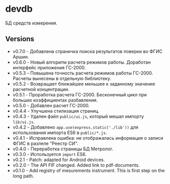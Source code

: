 # devdb

БД средств измерения.

## Versions

* v0.7.0 - Добавлена страничка поиска результатов поверки во ФГИС Аршин.
* v0.6.0 - Новый алгоритм расчета режимов работы. Доработан интерфейс приложения ГС-2000.
* v0.5.3 - Повышена точность расчета режимов работы ГС-2000. Расчеты вынесены в отдельную библиотеку.
* v0.5.2 - Возвращает ближайшее меньшее к заданному значение расчетной концентрации.
* v0.5.1 - Проработка расчета ГС-2000. Бесконечный цикл при больших коэффициентах разбавления.
* v0.5.0 - Добавлен расчет ГС-2000.
* v0.4.4 - Улучшена стилизация страниц.
* v0.4.3 - Удален файл `public/ui.js`, который мешал импорту `lib/ui.js`.
* v0.4.2 - Добавлено `app.use(express.static('./lib'))` для использования импорта ES6 в `public/*.js`.
* v0.4.1 - Исправлена ошибка: не отображалась информация о записи ФГИС в разлеле "Реестр СИ".
* v0.4.0 - Переработка страницы БД Метролог.
* v0.3.0 - Используется `import` ES6.
* v0.2.1 - Patch: adapted for Android devices.
* v0.2.0 - The API FIF changed. Added link to pdf-documents.
* v0.1.0 - Add registry of mesurements instrument. This is first step on the long path.
